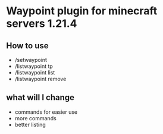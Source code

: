 # Waypoint plugin for minecraft servers 1.21.4
## How to use
- /setwaypoint <name of waypoint>
- /listwaypoint tp <name>
- /listwaypoint list
- /listwaypoint remove

## what will I change
- commands for easier use
- more commands
- better listing
